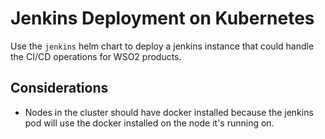 # Jenkins Deployment on Kubernetes

Use the `jenkins` helm chart to deploy a jenkins instance that could handle the CI/CD operations for WSO2 products.

## Considerations

* Nodes in the cluster should have docker installed because the jenkins pod will use the docker installed on the node it's running on.